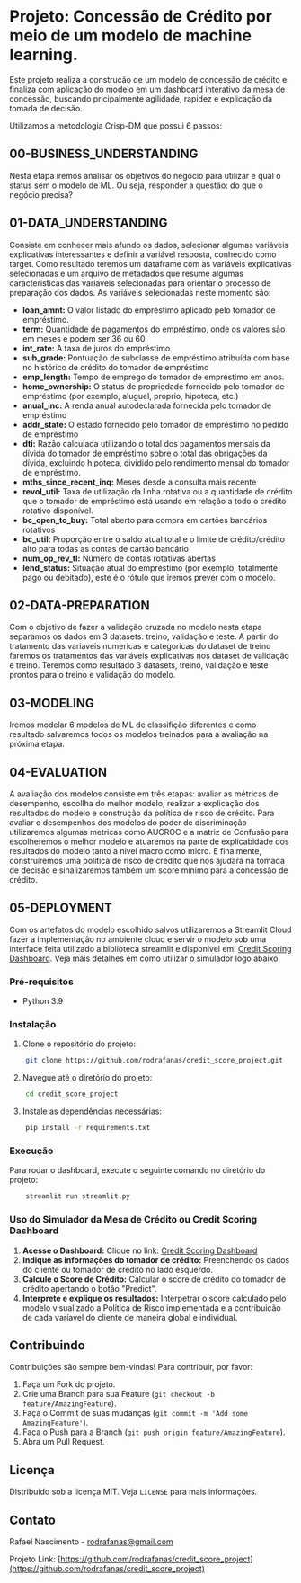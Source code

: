 # Projeto: Concessão de Crédito por meio de um modelo de machine learning.

Este projeto realiza a construção de um modelo de concessão de crédito e finaliza com aplicação do modelo em um dashboard interativo da mesa de concessão, buscando pricipalmente agilidade, rapidez e explicação da tomada de decisão. 

Utilizamos a metodologia Crisp-DM que possui 6 passos:

## 00-BUSINESS_UNDERSTANDING
Nesta etapa iremos analisar os objetivos do negócio para utilizar e qual o status sem o modelo de ML. Ou seja, responder a questão: do que o negócio precisa?

## 01-DATA_UNDERSTANDING
Consiste em conhecer mais afundo os dados, selecionar algumas variáveis explicativas interessantes e definir a variável resposta, conhecido como target. Como resultado teremos um dataframe com as variáveis explicativas selecionadas e um arquivo de metadados que resume algumas caracteristicas das variaveis selecionadas para orientar o processo de preparação dos dados.
As variáveis selecionadas neste momento são:

- **loan_amnt:** O valor listado do empréstimo aplicado pelo tomador de empréstimo.
- **term:** Quantidade de pagamentos do empréstimo, onde os valores são em meses e podem ser 36 ou 60.
- **int_rate:** A taxa de juros do empréstimo
- **sub_grade:** Pontuação de subclasse de empréstimo atribuída com base no histórico de crédito do tomador de empréstimo
- **emp_length:** Tempo de emprego do tomador de empréstimo em anos.
- **home_ownership:** O status de propriedade fornecido pelo tomador de empréstimo (por exemplo, aluguel, próprio, hipoteca, etc.)
- **anual_inc:** A renda anual autodeclarada fornecida pelo tomador de empréstimo
- **addr_state:** O estado fornecido pelo tomador de empréstimo no pedido de empréstimo
- **dti:** Razão calculada utilizando o total dos pagamentos mensais da dívida do tomador de empréstimo sobre o total das obrigações da dívida, excluindo hipoteca, dividido pelo rendimento mensal do tomador de empréstimo.
- **mths_since_recent_inq:** Meses desde a consulta mais recente
- **revol_util:** Taxa de utilização da linha rotativa ou a quantidade de crédito que o tomador de empréstimo está usando em relação a todo o crédito rotativo disponível.
- **bc_open_to_buy:** Total aberto para compra em cartões bancários rotativos
- **bc_util:** Proporção entre o saldo atual total e o limite de crédito/crédito alto para todas as contas de cartão bancário
- **num_op_rev_tl:** Número de contas rotativas abertas
- **lend_status:** Situação atual do empréstimo (por exemplo, totalmente pago ou debitado), este é o rótulo que iremos prever com o modelo.

## 02-DATA-PREPARATION
Com o objetivo de fazer a validação cruzada no modelo nesta etapa separamos os dados em 3 datasets: treino, validação e teste. A partir do tratamento das variaveis numericas e categoricas do dataset de treino faremos os tratamentos das variáveis explicativas nos dataset de validação e treino. Teremos como resultado 3 datasets, treino, validação e teste prontos para o treino e validação do modelo.  

## 03-MODELING
Iremos modelar 6 modelos de ML de classifição diferentes e como resultado salvaremos todos os modelos treinados para a avaliação na próxima etapa.

## 04-EVALUATION
A avaliação dos modelos consiste em três etapas: avaliar as métricas de desempenho,  escollha do melhor modelo, realizar a explicação dos resultados do modelo e construção da política de risco de crédito. Para avaliar o desempenhos dos modelos do poder de discriminação utilizaremos algumas metricas como AUCROC e a matriz de Confusão para escolheremos o melhor modelo e atuaremos na parte de explicabidade dos resultados do modelo tanto a nivel macro como micro. E finalmente, construíremos uma politica de risco de crédito que nos ajudará na tomada de decisão e sinalizaremos também um score mínimo para a concessão de crédito.

## 05-DEPLOYMENT
Com os artefatos do modelo escolhido salvos utilizaremos a Streamlit Cloud fazer a implementação no ambiente cloud e servir o modelo sob uma interface feita utilizado a biblioteca streamlit e disponível em:  [Credit Scoring Dashboard](https://credit-scoring-project.streamlit.app/). Veja mais detalhes em como utilizar o simulador logo abaixo.

### Pré-requisitos

- Python 3.9

### Instalação

1. Clone o repositório do projeto:
  ```bash
      git clone https://github.com/rodrafanas/credit_score_project.git
  ```

2. Navegue até o diretório do projeto:
  ```bash
      cd credit_score_project
  ```

3. Instale as dependências necessárias:
  ```bash
      pip install -r requirements.txt
  ```
### Execução

Para rodar o dashboard, execute o seguinte comando no diretório do projeto:
  ```bash
      streamlit run streamlit.py
  ```
                      
### Uso do Simulador da Mesa de Crédito ou Credit Scoring Dashboard

1. **Acesse o Dashboard:** Clique no link: [Credit Scoring Dashboard](https://credit-scoring-project.streamlit.app/)
2. **Indique as informações do tomador de crédito:** Preenchendo os dados do cliente ou tomador de crédito no lado esquerdo.
3. **Calcule o Score de Crédito:** Calcular o score de crédito do tomador de crédito apertando o botão "Predict".
4. **Interprete e explique os resultados:** Interpetrar o score calculado pelo modelo visualizado a Política de Risco implementada e a contribuição de cada varíavel do cliente de maneira global e individual.


## Contribuindo

Contribuições são sempre bem-vindas! Para contribuir, por favor:
1. Faça um Fork do projeto.
2. Crie uma Branch para sua Feature (`git checkout -b feature/AmazingFeature`).
3. Faça o Commit de suas mudanças (`git commit -m 'Add some AmazingFeature'`).
4. Faça o Push para a Branch (`git push origin feature/AmazingFeature`).
5. Abra um Pull Request.

## Licença

Distribuído sob a licença MIT. Veja `LICENSE` para mais informações.

## Contato

Rafael Nascimento - [rodrafanas@gmail.com](mailto:rodrafanas@gmail.com)

Projeto Link: [https://github.com/rodrafanas/credit_score_project](https://github.com/rodrafanas/credit_score_project)
